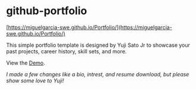 # github-portfolio  
[https://miguelgarcia-swe.github.io/Portfolio/](https://miguelgarcia-swe.github.io/Portfolio/)

This simple portfolio template is designed by Yuji Sato Jr to showcase your past projects, career history, skill sets, and more.

View the [Demo](https://yujisatojr.github.io/react-portfolio-template/).

*I made a few changes like a bio, intrest, and resume download, but please show some love to Yuji!*
